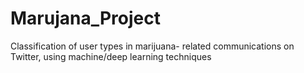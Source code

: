 # Marujana_Project
Classification of user types in marijuana- related communications on Twitter, using machine/deep learning techniques
